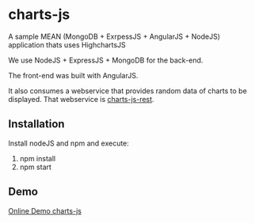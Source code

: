 # charts-js 

A sample  MEAN (MongoDB + ExrpessJS + AngularJS + NodeJS) application thats uses HighchartsJS

We use NodeJS + ExpressJS + MongoDB for the back-end.

The front-end  was built with AngularJS.

It also consumes a webservice that provides random data of charts to be displayed. That webservice is 
[charts-js-rest](https://github.com/mmontes11/charts-js-rest).

## Installation

Install nodeJS and npm and execute:

1. npm install
2. npm start

## Demo
[Online Demo charts-js](https://charts-js.firebaseapp.com)
